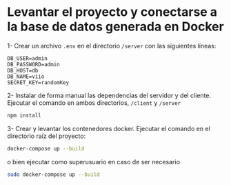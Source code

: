 # Levantar el proyecto y conectarse a la base de datos generada en Docker

1- Crear un archivo `.env` en el directorio `/server` con las siguientes líneas:
```env
DB_USER=admin
DB_PASSWORD=admin
DB_HOST=db
DB_NAME=viio
SECRET_KEY=randomKey
```

  2- Instalar de forma manual las dependencias del servidor y del cliente. Ejecutar el comando en ambos directorios, `/client` y `/server`
```bash
npm install
```

  3- Crear y levantar los contenedores docker. Ejecutar el comando en el directorio raíz del proyecto:
```bash
docker-compose up --build
```
o bien ejecutar como superusuario en caso de ser necesario
```bash
sudo docker-compose up --build
```
